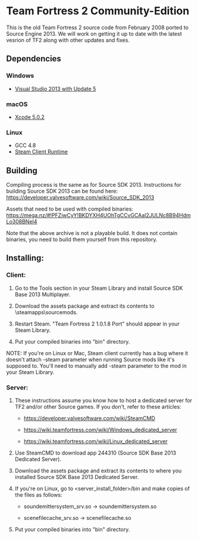 Team Fortress 2 Community-Edition
=====

This is the old Team Fortress 2 source code from February 2008 ported to Source Engine 2013. We will work on getting it up to date with the latest vesrion of TF2 along with other updates and fixes.

## Dependencies

### Windows
* [Visual Studio 2013 with Update 5](https://visualstudio.microsoft.com/vs/older-downloads/)

### macOS
* [Xcode 5.0.2](https://developer.apple.com/downloads/more)

### Linux
* GCC 4.8
* [Steam Client Runtime](http://media.steampowered.com/client/runtime/steam-runtime-sdk_latest.tar.xz)

## Building

Compiling process is the same as for Source SDK 2013. Instructions for building Source SDK 2013 can be found here: https://developer.valvesoftware.com/wiki/Source_SDK_2013

Assets that need to be used with compiled binaries: https://mega.nz/#!PFZiwCyY!BKDYXH4UOhTgCCvGCAaI2JULNc8B94HdmLo308BNeI4

Note that the above archive is not a playable build. It does not contain binaries, you need to build them yourself from this repository.

## Installing:

### Client:

1. Go to the Tools section in your Steam Library and install Source SDK Base 2013 Multiplayer. 

2. Download the assets package and extract its contents to <Steam>\steamapps\sourcemods.

3. Restart Steam. "Team Fortress 2 1.0.1.8 Port" should appear in your Steam Library.

4. Put your compiled binaries into "bin" directory.

NOTE: If you're on Linux or Mac, Steam client currently has a bug where it doesn't attach -steam parameter when running Source mods like it's supposed to. You'll need to manually add -steam parameter to the mod in your Steam Library.

### Server:

1. These instructions assume you know how to host a dedicated server for TF2 and/or other Source games. If you don't, refer to these articles:

   * https://developer.valvesoftware.com/wiki/SteamCMD
   
   * https://wiki.teamfortress.com/wiki/Windows_dedicated_server 
   
   * https://wiki.teamfortress.com/wiki/Linux_dedicated_server 

2. Use SteamCMD to download app 244310 (Source SDK Base 2013 Dedicated Server).

3. Download the assets package and extract its contents to where you installed Source SDK Base 2013 Dedicated Server.

4. If you're on Linux, go to <server_install_folder>/bin and make copies of the files as follows:

   * soundemittersystem_srv.so -> soundemittersystem.so

   * scenefilecache_srv.so -> scenefilecache.so

5. Put your compiled binaries into "bin" directory.
